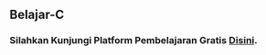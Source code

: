 ## Belajar-C

### Silahkan Kunjungi Platform Pembelajaran Gratis [Disini](https://www.dicoding.com/academies/120).